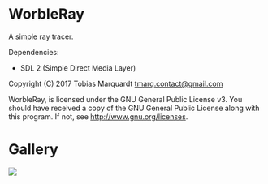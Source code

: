 # WorbleRay

A simple ray tracer.

Dependencies:

* SDL 2 (Simple Direct Media Layer)


Copyright (C) 2017 Tobias Marquardt <tmarq.contact@gmail.com>

WorbleRay, is licensed under the GNU General Public License v3.
You should have received a copy of the GNU General Public License
along with this program. If not, see <http://www.gnu.org/licenses>.


# Gallery

![](./samples/rendering-1.png)
